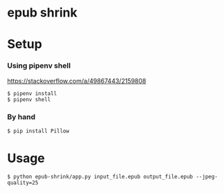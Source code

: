 # epub shrink

# Setup

### Using pipenv shell
https://stackoverflow.com/a/49867443/2159808
```
$ pipenv install
$ pipenv shell
```

### By hand
```
$ pip install Pillow
```


# Usage

    $ python epub-shrink/app.py input_file.epub output_file.epub --jpeg-quality=25
